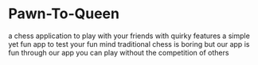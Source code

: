 # Pawn-To-Queen
a chess application to play with your friends with quirky features 
a simple yet fun app to test your fun mind
traditional chess is boring but our app is fun
through our app you can play without the competition of others
